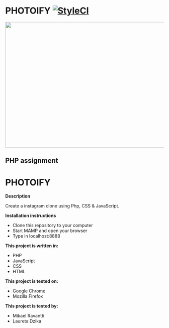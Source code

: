 # PHOTOIFY [![StyleCI](https://github.styleci.io/repos/161143432/shield?branch=master)](https://github.styleci.io/repos/161143432)
<img src="https://media.giphy.com/media/jsQFWmfr405KE/giphy.gif" width="800" height="400" />

PHP assignment
--------------

# PHOTOIFY

**Description**

Create a instagram clone using Php, CSS & JavaScript.

**Installation instructions**

- Clone this repository to your computer
- Start MAMP and open your browser
- Type in localhost:8888

**This project is written in:**

- PHP
- JavaScript
- CSS
- HTML

**This project is tested on:**

- Google Chrome
- Mozilla Firefox

**This project is tested by:**

- Mikael Ravantti
- Laureta Dzika
